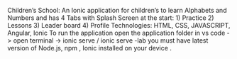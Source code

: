 Children’s School: An Ionic application for children’s to learn Alphabets and Numbers and
has 4 Tabs with Splash Screen at the start: 1) Practice 2) Lessons 3) Leader board
4) Profile
Technologies: HTML, CSS, JAVASCRIPT, Angular, Ionic
To run the application open the application folder in vs code -> open terminal -> ionic serve / ionic serve -lab
you must have latest version of Node.js, npm , Ionic installed on your device .


